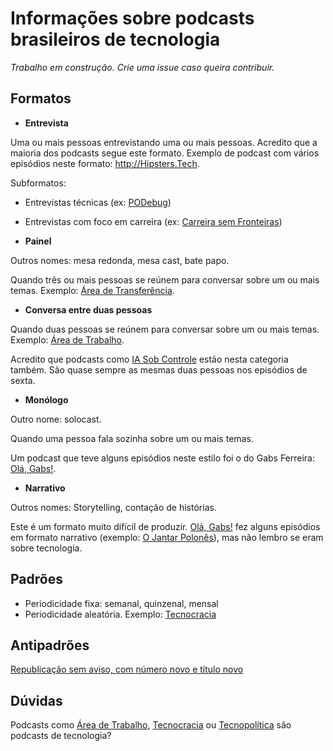 # Informações sobre podcasts brasileiros de tecnologia

_Trabalho em construção. Crie uma issue caso queira contribuir._


## Formatos

- **Entrevista**


Uma ou mais pessoas entrevistando uma ou mais pessoas.
Acredito que a maioria dos podcasts segue este formato.
Exemplo de podcast com vários episódios neste formato: <http://Hipsters.Tech>.

Subformatos:

- Entrevistas técnicas (ex: [PODebug](https://podebug.com/))
- Entrevistas com foco em carreira (ex: [Carreira sem Fronteiras](https://www.carreirasemfronteiras.com.br/))

- **Painel**

Outros nomes: mesa redonda, mesa cast, bate papo.

Quando três ou mais pessoas se reúnem para conversar sobre um ou mais temas.
Exemplo: [Área de Transferência](https://gigahertz.fm/podcasts/adt).

- **Conversa entre duas pessoas**

Quando duas pessoas se reúnem para conversar sobre um ou mais temas.
Exemplo: [Área de Trabalho](https://gigahertz.fm/podcasts/adtrabalho).

Acredito que podcasts como [IA Sob Controle](https://www.iasobcontrole.tech/) estão nesta categoria também. São quase sempre as mesmas duas pessoas nos episódios de sexta.

- **Monólogo**

Outro nome: solocast.

Quando uma pessoa fala sozinha sobre um ou mais temas.

Um podcast que teve alguns episódios neste estilo foi o do Gabs Ferreira: [Olá, Gabs!](https://open.spotify.com/show/094hX276k5lFzM8Ig2xpsl).

- **Narrativo**

Outros nomes: Storytelling, contação de histórias.

Este é um formato muito difícil de produzir. [Olá, Gabs!](https://open.spotify.com/show/094hX276k5lFzM8Ig2xpsl) fez alguns episódios em formato narrativo (exemplo: [O Jantar Polonês](https://www.youtube.com/watch?v=wwXvIjyULlg)), mas não lembro se eram sobre tecnologia.



## Padrões

- Periodicidade fixa: semanal, quinzenal, mensal
- Periodicidade aleatória. Exemplo: [Tecnocracia](https://manualdousuario.net/series/tecnocracia/)

## Antipadrões

[Republicação sem aviso, com número novo e título novo](https://bsky.app/profile/adolfont.github.io/post/3lhts6huhp22g)

## Dúvidas 

Podcasts como [Área de Trabalho](https://gigahertz.fm/podcasts/adtrabalho), [Tecnocracia](https://manualdousuario.net/series/tecnocracia/) ou [Tecnopolítica](https://tecnopolitica.blog.br/) são podcasts de tecnologia?
